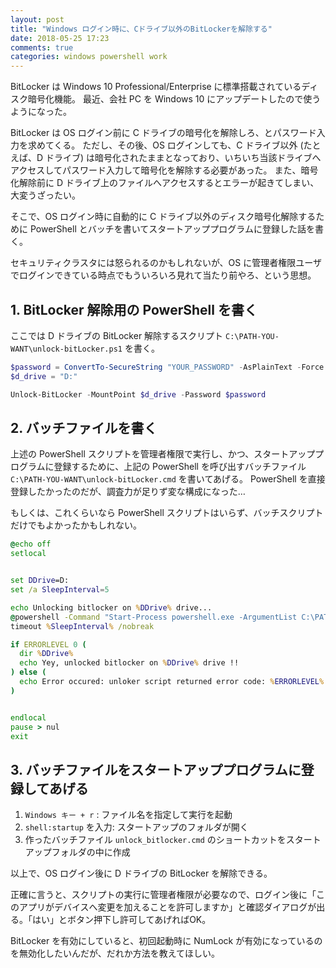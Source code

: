 ```yaml
---
layout: post
title: "Windows ログイン時に、Cドライブ以外のBitLockerを解除する"
date: 2018-05-25 17:23
comments: true
categories: windows powershell work
---
```

BitLocker は Windows 10 Professional/Enterprise に標準搭載されているディスク暗号化機能。
最近、会社 PC を Windows 10 にアップデートしたので使うようになった。

BitLocker は OS ログイン前に C ドライブの暗号化を解除しろ、とパスワード入力を求めてくる。
ただし、その後、OS ログインしても、C ドライブ以外 (たとえば、D ドライブ) は暗号化されたままとなっており、いちいち当該ドライブへアクセスしてパスワード入力して暗号化を解除する必要があった。
また、暗号化解除前に D ドライブ上のファイルへアクセスするとエラーが起きてしまい、大変うざったい。

そこで、OS ログイン時に自動的に C ドライブ以外のディスク暗号化解除するために PowerShell とバッチを書いてスタートアッププログラムに登録した話を書く。

セキュリティクラスタには怒られるのかもしれないが、OS に管理者権限ユーザでログインできている時点でもういろいろ見れて当たり前やろ、という思想。

<!-- more -->

## 1. BitLocker 解除用の PowerShell を書く

ここでは D ドライブの BitLocker 解除するスクリプト `C:\PATH-YOU-WANT\unlock-bitLocker.ps1` を書く。


```ps1
$password = ConvertTo-SecureString "YOUR_PASSWORD" -AsPlainText -Force
$d_drive = "D:"

Unlock-BitLocker -MountPoint $d_drive -Password $password
```


## 2. バッチファイルを書く

上述の PowerShell スクリプトを管理者権限で実行し、かつ、スタートアッププログラムに登録するために、上記の PowerShell を呼び出すバッチファイル `C:\PATH-YOU-WANT\unlock-bitLocker.cmd` を書いてあげる。
PowerShell を直接登録したかったのだが、調査力が足りず変な構成になった…

もしくは、これくらいなら PowerShell スクリプトはいらず、バッチスクリプトだけでもよかったかもしれない。

```bat
@echo off
setlocal


set DDrive=D:
set /a SleepInterval=5

echo Unlocking bitlocker on %DDrive% drive...
@powershell -Command "Start-Process powershell.exe -ArgumentList C:\PATH-YOU-WANT\unlock_bitlocker.ps1 -Verb runas"
timeout %SleepInterval% /nobreak

if ERRORLEVEL 0 (
  dir %DDrive%
  echo Yey, unlocked bitlocker on %DDrive% drive !!
) else (
  echo Error occured: unloker script returned error code: %ERRORLEVEL%
)


endlocal
pause > nul
exit
```


## 3. バッチファイルをスタートアッププログラムに登録してあげる


1. `Windows キー + r` : ファイル名を指定して実行を起動
2. `shell:startup` を入力: スタートアップのフォルダが開く
3. 作ったバッチファイル `unlock_bitlocker.cmd` のショートカットをスタートアップフォルダの中に作成

以上で、OS ログイン後に D ドライブの BitLocker を解除できる。

正確に言うと、スクリプトの実行に管理者権限が必要なので、ログイン後に「このアプリがデバイスへ変更を加えることを許可しますか」と確認ダイアログが出る。「はい」とボタン押下し許可してあげればOK。


BitLocker を有効にしていると、初回起動時に NumLock が有効になっているのを無効化したいんだが、だれか方法を教えてほしい。
